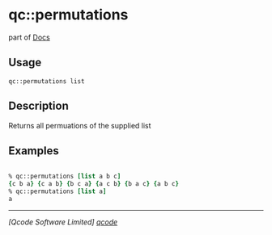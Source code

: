 qc::permutations
================

part of [Docs](../index.md)

Usage
-----
`
        qc::permutations list 
    `

Description
-----------
Returns all permuations of the supplied list

Examples
--------
```tcl

% qc::permutations [list a b c]
{c b a} {c a b} {b c a} {a c b} {b a c} {a b c}
% qc::permutations [list a]
a
```

----------------------------------
*[Qcode Software Limited] [qcode]*

[qcode]: http://www.qcode.co.uk "Qcode Software"
